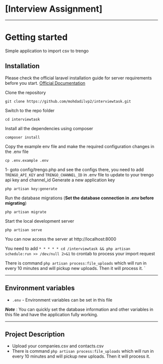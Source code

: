# [Interview Assignment]

----------

# Getting started
Simple application to import csv to trengo
## Installation

Please check the official laravel installation guide for server requirements before you start. [Official Documentation](https://laravel.com/docs/9.x/installation)



Clone the repository

    git clone https://github.com/mohdadilvp2/interviewtask.git

Switch to the repo folder

    cd interviewtask

Install all the dependencies using composer

    composer install

Copy the example env file and make the required configuration changes in the .env file

    cp .env.example .env
1- goto config/trengo.php and see the configs there, you need to add `TRENGO_API_KEY` and `TRENGO_CHANNEL_ID` in .env file to update to your trengo api key and channel_id
Generate a new application key

    php artisan key:generate

Run the database migrations (**Set the database connection in .env before migrating**)

    php artisan migrate

Start the local development server

    php artisan serve

You can now access the server at http://localhost:8000

You need to add 
        `* * * * * cd /interviewtask && php artisan schedule:run >> /dev/null 2>&1`
to crontab to process your import request

There is command `php artisan process:file_uploads` which will run in every 10 minutes and will pickup new uploads. Then it will process it.
`


----------


## Environment variables

- `.env` - Environment variables can be set in this file

***Note*** : You can quickly set the database information and other variables in this file and have the application fully working.

----------
## Project Description

- Upload your companies.csv and contacts.csv 
- There is command `php artisan process:file_uploads` which will run in every 10 minutes and will pickup new uploads. Then it will process it.
